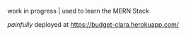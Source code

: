 work in progress | used to learn the MERN Stack

*painfully* deployed at https://budget-clara.herokuapp.com/

